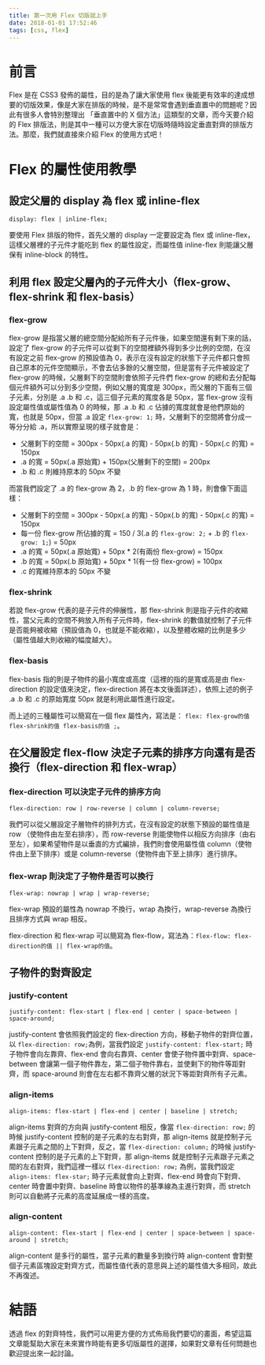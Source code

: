 ```yaml
---
title: 第一次用 Flex 切版就上手
date: 2018-01-01 17:52:46
tags: [css, flex]
---
```


# 前言

Flex 是在 CSS3 發佈的屬性，目的是為了讓大家使用 flex 後能更有效率的達成想要的切版效果，像是大家在排版的時候，是不是常常會遇到垂直置中的問題呢？因此有很多人會特別整理出 「垂直置中的 X 個方法」這類型的文章，而今天要介紹的 Flex 排版法，則是其中一種可以方便大家在切版時隨時設定垂直對齊的排版方法。那麼，我們就直接來介紹 Flex 的使用方式吧！

# Flex 的屬性使用教學

## 設定父層的 display 為 flex 或 inline-flex

`display: flex | inline-flex;`

要使用 Flex 排版的物件，首先父層的 display 一定要設定為 flex 或 inline-flex，這樣父層裡的子元件才能吃到 flex 的屬性設定，而屬性值 inline-flex 則能讓父層保有 inline-block 的特性。


## 利用 flex 設定父層內的子元件大小（flex-grow、flex-shrink 和 flex-basis）

### flex-grow
flex-grow 是指當父層的總空間分配給所有子元件後，如果空間還有剩下來的話，設定了 flex-grow 的子元件可以從剩下的空間裡額外得到多少比例的空間，在沒有設定之前 flex-grow 的預設值為 0，表示在沒有設定的狀態下子元件都只會照自己原本的元件空間顯示，不會去佔多餘的父層空間，但是當有子元件被設定了 flex-grow 的時候，父層剩下的空間則會依照子元件們 flex-grow 的總和去分配每個元件額外可以分到多少空間，例如父層的寬度是 300px，而父層的下面有三個子元素，分別是 .a .b 和 .c，這三個子元素的寬度各是 50px，當 flex-grow 沒有設定屬性值或屬性值為 0 的時候，那 .a .b 和 .c 佔據的寬度就會是他們原始的寬，也就是 50px，但當 .a 設定 `flex-grow: 1;` 時，父層剩下的空間將會分成一等分分給 .a，所以實際呈現的樣子就會是：

- 父層剩下的空間 = 300px - 50px(.a 的寬) - 50px(.b 的寬) - 50px(.c 的寬) = 150px
- .a 的寬 = 50px(.a 原始寬) + 150px(父層剩下的空間) = 200px
- .b 和 .c 則維持原本的 50px 不變

而當我們設定了 .a 的 flex-grow 為 2，.b 的 flex-grow 為 1 時，則會像下面這樣：

- 父層剩下的空間 = 300px - 50px(.a 的寬) - 50px(.b 的寬) - 50px(.c 的寬) = 150px
- 每一份 flex-grow 所佔據的寬 = 150 / 3(.a 的 `flex-grow: 2;` + .b 的 `flex-grow: 1;`) = 50px
- .a 的寬 = 50px(.a 原始寬) + 50px * 2(有兩份 flex-grow) = 150px
- .b 的寬 = 50px(.b 原始寬) + 50px * 1(有一份 flex-grow) = 100px
- .c 的寬維持原本的 50px 不變

### flex-shrink
若說 flex-grow 代表的是子元件的伸展性，那 flex-shrink 則是指子元件的收縮性，當父元素的空間不夠放入所有子元件時，flex-shrink 的數值就控制了子元件是否能夠被收縮（預設值為 0，也就是不能收縮），以及整體收縮的比例是多少（屬性值越大則收縮的幅度越大）。

### flex-basis
flex-basis 指的則是子物件的最小寬度或高度（這裡的指的是寬或高是由 flex-direction 的設定值來決定，flex-direction 將在本文後面詳述），依照上述的例子 .a .b 和 .c 的原始寬度 50px 就是利用此屬性進行設定。

而上述的三種屬性可以簡寫在一個 flex 屬性內，寫法是： `flex: flex-grow的值 flex-shrink的值 flex-basis的值 ;`。


## 在父層設定 flex-flow 決定子元素的排序方向還有是否換行（flex-direction 和 flex-wrap）

### flex-direction 可以決定子元件的排序方向

`flex-direction: row | row-reverse | column | column-reverse;`

我們可以從父層設定子層物件的排列方式，在沒有設定的狀態下預設的屬性值是 row （使物件由左至右排序），而 row-reverse 則能使物件以相反方向排序（由右至左），如果希望物件是以垂直的方式編排，我們則會使用屬性值 column（使物件由上至下排序）或是 column-reverse（使物件由下至上排序）進行排序。

### flex-wrap 則決定了子物件是否可以換行

`flex-wrap: nowrap | wrap | wrap-reverse;`

flex-wrap 預設的屬性為 nowrap 不換行，wrap 為換行，wrap-reverse 為換行且排序方式與 wrap 相反。

flex-direction 和 flex-wrap 可以簡寫為 flex-flow，寫法為：`flex-flow: flex-direction的值 || flex-wrap的值`。


## 子物件的對齊設定

### justify-content

`justify-content: flex-start | flex-end | center | space-between | space-around;`

justify-content 會依照我們設定的 flex-direction 方向，移動子物件的對齊位置，以 `flex-direction: row;`為例，當我們設定 `justify-content: flex-start;` 時子物件會向左靠齊、flex-end 會向右靠齊、center 會使子物件置中對齊、space-between 會讓第一個子物件靠左，第二個子物件靠右，並使剩下的物件等距對齊，而 space-around 則會在左右都不靠齊父層的狀況下等距對齊所有子元素。

### align-items

`align-items: flex-start | flex-end | center | baseline | stretch;`

align-items 對齊的方向與 justify-content 相反，像當 `flex-direction: row;` 的時候 justify-content 控制的是子元素的左右對齊，那 align-items 就是控制子元素跟子元素之間的上下對齊，反之，當 `flex-direction: column;` 的時候 justify-content 控制的是子元素的上下對齊，那 align-items 就是控制子元素跟子元素之間的左右對齊，我們這裡一樣以 `flex-direction: row;` 為例，當我們設定 `align-items: flex-star;` 時子元素就會向上對齊、flex-end 時會向下對齊、center 時會置中對齊、baseline 時會以物件的基準線為主進行對齊，而 stretch 則可以自動將子元素的高度延展成一樣的高度。

### align-content

`align-content: flex-start | flex-end | center | space-between | space-around | stretch;`

align-content 是多行的屬性，當子元素的數量多到換行時 align-content 會對整個子元素區塊設定對齊方式，而屬性值代表的意思與上述的屬性值大多相同，故此不再復述。


# 結語

透過 flex 的對齊特性，我們可以用更方便的方式佈局我們要切的畫面，希望這篇文章能幫助大家在未來實作時能有更多切版屬性的選擇，如果對文章有任何問題也歡迎提出來一起討論。
